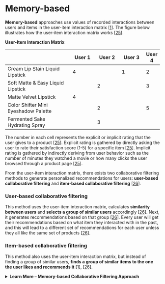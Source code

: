# Memory-based

**Memory-based** approaches use values of recorded interactions between users and items in the user-item interaction matrix \[[1](https://link.springer.com/referenceworkentry/10.1007/978-0-387-30164-8_705)]. The figure below illustrates how the user-item interaction matrix works \[[25](https://dl.acm.org/doi/10.1145/3556536)].



**User-Item Interaction Matrix**

<table data-full-width="true"><thead><tr><th width="302"></th><th width="90">User 1</th><th width="91">User 2</th><th width="89">User 3</th><th>User 4</th></tr></thead><tbody><tr><td>Cream Lip Stain Liquid Lipstick</td><td>4</td><td></td><td>1</td><td>2</td></tr><tr><td>Soft Matte &#x26; Easy Liquid Lipstick</td><td></td><td>2</td><td></td><td>3</td></tr><tr><td>Matte Velvet Lipstick</td><td>4</td><td></td><td></td><td></td></tr><tr><td>Color Shifter Mini Eyeshadow Palette</td><td></td><td>2</td><td></td><td>5</td></tr><tr><td>Fermented Sake Hydrating Spray</td><td></td><td>3</td><td></td><td></td></tr></tbody></table>



The number in each cell represents the explicit or implicit rating that the user gives to a product  \[[25](https://dl.acm.org/doi/10.1145/3556536)]. Explicit rating is gathered by directly asking the user to rate their satisfaction score (1-5) for a specific item \[[25](https://dl.acm.org/doi/10.1145/3556536)]. Implicit rating is gathered by indirectly deriving from user behavior such as the number of minutes they watched a movie or how many clicks the user browsed through a product page \[[25](https://dl.acm.org/doi/10.1145/3556536)].

From the user-item interaction matrix, there exists two collaborative filtering methods to generate personalized recommendations for users: **user-based collaborative filtering** and **item-based collaborative filtering** \[[26](https://medium.com/geekculture/overview-of-item-item-collaborative-filtering-recommendation-system-64ee15b24bb8)].

### **User-based collaborative filtering**

This method uses the user-item interaction matrix, calculates **similarity between users** and **selects a group of similar users** accordingly \[[26](https://medium.com/geekculture/overview-of-item-item-collaborative-filtering-recommendation-system-64ee15b24bb8)]. Next, it generates recommendations based on that group \[[26](https://medium.com/geekculture/overview-of-item-item-collaborative-filtering-recommendation-system-64ee15b24bb8)]. Every user will get their recommendations based on what item they interacted with in the past, and this will lead to a different set of recommendations for each user unless they all like the same set of products \[[26](https://medium.com/geekculture/overview-of-item-item-collaborative-filtering-recommendation-system-64ee15b24bb8)].

### **Item-based collaborative filtering**

This method also uses the user-item interaction matrix, but instead of finding a group of similar users, **finds a group of similar items to the one the user likes and recommends it** \[[1](https://link.springer.com/referenceworkentry/10.1007/978-0-387-30164-8_705)], \[[26](https://medium.com/geekculture/overview-of-item-item-collaborative-filtering-recommendation-system-64ee15b24bb8)].



<details>

<summary><strong>Learn More – Memory-based Collaborative Filtering Approach</strong></summary>

&#x20;**Advantages**

* **No domain knowledge is necessary.** Collaborative filtering doesn't require domain knowledge since it relies on user interactions for recommendations  \[[19](https://medium.com/swlh/recommendation-system-an-introduction-74733602e9b7)].
* **Serendipity** : Collaborative filtering offers the chance of unexpected discoveries, overcoming the content-based algorithm's constraint by recommending items that may be outside a user's usual interests \[[19](https://medium.com/swlh/recommendation-system-an-introduction-74733602e9b7)].

**Disadvantages:**

* **Sparsity of data** : Memory-based CF suffers from the sparsity problem, especially in large datasets where the user-item interaction matrix is sparse \[[1](https://link.springer.com/referenceworkentry/10.1007/978-0-387-30164-8_705)], \[[14](https://www.analyticssteps.com/blogs/what-are-recommendation-systems-machine-learning)], \[[18](https://www.altexsoft.com/blog/recommender-system-personalization/)], \[[19](https://medium.com/swlh/recommendation-system-an-introduction-74733602e9b7)], \[[21](https://maddevs.io/blog/recommender-system-using-machine-learning/)], \[[23](https://www.turing.com/kb/collaborative-filtering-in-recommender-system)]. This can lead to challenges in accurately identifying similar users or items and making relevant recommendations \[[1](https://link.springer.com/referenceworkentry/10.1007/978-0-387-30164-8_705)], \[[14](https://www.analyticssteps.com/blogs/what-are-recommendation-systems-machine-learning)], \[[18](https://www.altexsoft.com/blog/recommender-system-personalization/)], \[[19](https://medium.com/swlh/recommendation-system-an-introduction-74733602e9b7)], \[[21](https://maddevs.io/blog/recommender-system-using-machine-learning/)}, \[[23](https://www.turing.com/kb/collaborative-filtering-in-recommender-system)].If the matrix is sparse, predictions will be poor \[[1](https://link.springer.com/referenceworkentry/10.1007/978-0-387-30164-8_705)], \[[14](https://www.analyticssteps.com/blogs/what-are-recommendation-systems-machine-learning)], \[[18](https://www.altexsoft.com/blog/recommender-system-personalization/)], \[[19](https://medium.com/swlh/recommendation-system-an-introduction-74733602e9b7)], \[[21](https://maddevs.io/blog/recommender-system-using-machine-learning/)], \[[23](https://www.turing.com/kb/collaborative-filtering-in-recommender-system)].
* **Computational complexity** : As the number of users or items grows, the computation required to find similarities can become intensive \[[19](https://medium.com/swlh/recommendation-system-an-introduction-74733602e9b7)]. In large-scale systems, memory-based CF may struggle to handle the computational load efficiently \[[19](https://medium.com/swlh/recommendation-system-an-introduction-74733602e9b7)]. When we have a new user or item, the similarity computations should be repeated making the approach computationally expensive and unscalable \[[27](https://www.cs.carleton.edu/cs_comps/0607/recommend/recommender/memorybased.html)].
* **Lack of scalability** : Memory-based CF systems can become computationally expensive and memory-intensive as the number of users and items increases \[[21](https://maddevs.io/blog/recommender-system-using-machine-learning/)], \[[28](https://vitalflux.com/recommender-systems-in-machine-learning-examples/)] This can limit their scalability for very large datasets \[[21](https://maddevs.io/blog/recommender-system-using-machine-learning/)], \[[28](https://vitalflux.com/recommender-systems-in-machine-learning-examples/)].
* **Limited diversity** : Similar to other collaborative filtering methods, memory-based CF can suffer from a lack of diversity in recommendations \[[21](https://maddevs.io/blog/recommender-system-using-machine-learning/)], \[[23](https://www.turing.com/kb/collaborative-filtering-in-recommender-system)]. Users may receive similar suggestions, reducing the exposure to a broader range of items \[[21](https://maddevs.io/blog/recommender-system-using-machine-learning/)], \[[23](https://www.turing.com/kb/collaborative-filtering-in-recommender-system)]. Moreover, sometimes it is not possible to predict certain active users' preferences for specific items \[[27](https://www.cs.carleton.edu/cs_comps/0607/recommend/recommender/memorybased.html)]. This situation arises when the active user has no common items with any of the individuals who have rated the target item \[[21](https://maddevs.io/blog/recommender-system-using-machine-learning/)], \[[23](https://www.turing.com/kb/collaborative-filtering-in-recommender-system)], \[[27](https://www.cs.carleton.edu/cs_comps/0607/recommend/recommender/memorybased.html)].
* **Cold start problem for users** : Just like other collaborative filtering approaches, memory-based CF faces a cold start problem for new users who haven't provided any interaction data yet \[[1](https://link.springer.com/referenceworkentry/10.1007/978-0-387-30164-8_705)], \[[14](https://www.analyticssteps.com/blogs/what-are-recommendation-systems-machine-learning)], \[[15](https://zenodo.org/records/5574927)], \[[18](https://www.altexsoft.com/blog/recommender-system-personalization/)], \[[19](https://medium.com/swlh/recommendation-system-an-introduction-74733602e9b7)], \[[21](https://maddevs.io/blog/recommender-system-using-machine-learning/)]. Without historical data, the system may struggle to find similar users and provide accurate recommendations \[[1](https://link.springer.com/referenceworkentry/10.1007/978-0-387-30164-8_705)], \[[14](https://www.analyticssteps.com/blogs/what-are-recommendation-systems-machine-learning)], \[[15](https://zenodo.org/records/5574927)], \[[18](https://www.altexsoft.com/blog/recommender-system-personalization/)], \[[19](https://medium.com/swlh/recommendation-system-an-introduction-74733602e9b7)], \[[21](https://maddevs.io/blog/recommender-system-using-machine-learning/)].

</details>

